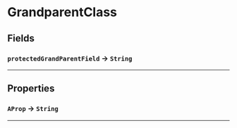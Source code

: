 # GrandparentClass
## Fields

### `protectedGrandParentField` → `String`


---
## Properties

### `AProp` → `String`


---
